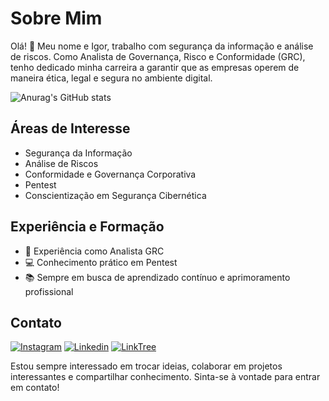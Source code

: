 # Sobre Mim

Olá! 👋 Meu nome e Igor, trabalho com segurança da informação e análise de riscos. Como Analista de Governança, Risco e Conformidade (GRC), tenho dedicado minha carreira a garantir que as empresas operem de maneira ética, legal e segura no ambiente digital.

![Anurag's GitHub stats](https://github-readme-stats.vercel.app/api?username=IgorCyberTec&show_icons=true&theme=radical)

## Áreas de Interesse

- Segurança da Informação
- Análise de Riscos
- Conformidade e Governança Corporativa
- Pentest
- Conscientização em Segurança Cibernética

## Experiência e Formação

- 💼 Experiência como Analista GRC
- 💻 Conhecimento prático em Pentest
- 📚 Sempre em busca de aprendizado contínuo e aprimoramento profissional

## Contato

[![Instagram](https://img.shields.io/badge/Instagram-E4405F?style=for-the-badge&logo=instagram&logoColor=white)](https://www.instagram.com/igorcybertec/)
[![Linkedin](https://img.shields.io/badge/LinkedIn-0077B5?style=for-the-badge&logo=linkedin&logoColor=white)](https://www.linkedin.com/in/igorgoncalvesoliveira/)
[![LinkTree](https://img.shields.io/badge/linktree-39E09B?style=for-the-badge&logo=linktree&logoColor=white)](https://linktr.ee/igorcybertec)




Estou sempre interessado em trocar ideias, colaborar em projetos interessantes e compartilhar conhecimento. Sinta-se à vontade para entrar em contato!


